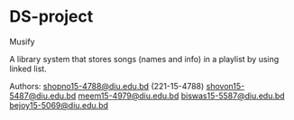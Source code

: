 # DS-project
Musify


A library system that stores songs (names and info) in a playlist by using linked list.

Authors:
shopno15-4788@diu.edu.bd (221-15-4788)
shovon15-5487@diu.edu.bd
meem15-4979@diu.edu.bd
biswas15-5587@diu.edu.bd
bejoy15-5069@diu.edu.bd
